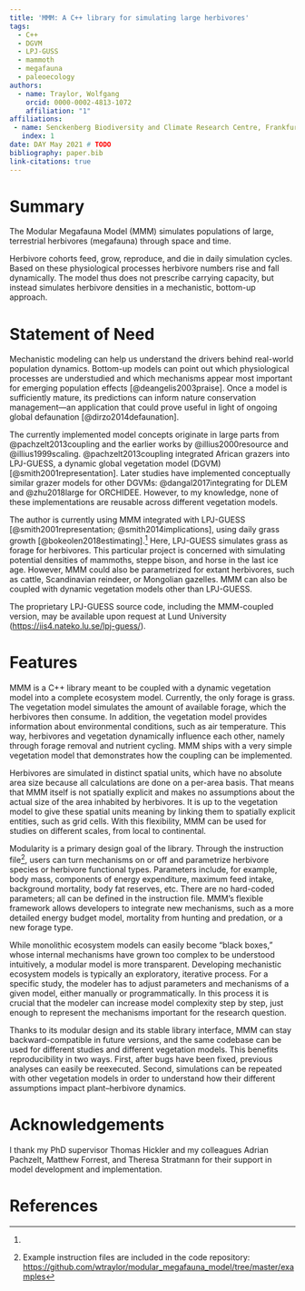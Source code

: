 ```yaml
---
title: 'MMM: A C++ library for simulating large herbivores'
tags:
  - C++
  - DGVM
  - LPJ-GUSS
  - mammoth
  - megafauna
  - paleoecology
authors:
  - name: Traylor, Wolfgang
    orcid: 0000-0002-4813-1072
    affiliation: "1"
affiliations:
 - name: Senckenberg Biodiversity and Climate Research Centre, Frankfurt am Main, Germany
   index: 1
date: DAY May 2021 # TODO
bibliography: paper.bib
link-citations: true
---
```


<!--
SPDX-FileCopyrightText: 2021 Wolfgang Traylor <wolfgang.traylor@senckenberg.de>

SPDX-License-Identifier: CC-BY-4.0
-->

<!--
From the JOSS website (https://joss.readthedocs.io/en/latest/submitting.html):

The paper should be between 250-1000 words.

Your paper should include:

• A list of the authors of the software and their affiliations, using the correct format (see the example below).
• A summary describing the high-level functionality and purpose of the software for a diverse, non-specialist audience.
• A clear Statement of Need that illustrates the research purpose of the software.
• A list of key references, including to other software addressing related needs.
• Mention (if applicable) a representative set of past or ongoing research projects using the software and recent scholarly publications enabled by it.
• Acknowledgement of any financial support.
-->

# Summary

The Modular Megafauna Model (MMM) simulates populations of large, terrestrial herbivores (megafauna) through space and time.

Herbivore cohorts feed, grow, reproduce, and die in daily simulation cycles.
Based on these physiological processes herbivore numbers rise and fall dynamically.
The model thus does not prescribe carrying capacity, but instead simulates herbivore densities in a mechanistic, bottom-up approach.

# Statement of Need

Mechanistic modeling can help us understand the drivers behind real-world population dynamics.
Bottom-up models can point out which physiological processes are understudied and which mechanisms appear most important for emerging population effects [@deangelis2003praise].
Once a model is sufficiently mature, its predictions can inform nature conservation management—an application that could prove useful in light of ongoing global defaunation [@dirzo2014defaunation].

The currently implemented model concepts originate in large parts from @pachzelt2013coupling and the earlier works by @illius2000resource and @illius1999scaling.
@pachzelt2013coupling integrated African grazers into LPJ-GUESS, a dynamic global vegetation model (DGVM) [@smith2001representation].
Later studies have implemented conceptually similar grazer models for other DGVMs: @dangal2017integrating for DLEM and @zhu2018large for ORCHIDEE.
However, to my knowledge, none of these implementations are reusable across different vegetation models.

The author is currently using MMM integrated with LPJ-GUESS [@smith2001representation; @smith2014implications], using daily grass growth [@bokeolen2018estimating].[^lpj_guess]
Here, LPJ-GUESS simulates grass as forage for herbivores.
This particular project is concerned with simulating potential densities of mammoths, steppe bison, and horse in the last ice age.
However, MMM could also be parametrized for extant herbivores, such as cattle, Scandinavian reindeer, or Mongolian gazelles.
MMM can also be coupled with dynamic vegetation models other than LPJ-GUESS.

[^lpj_guess]:
The proprietary LPJ-GUESS source code, including the MMM-coupled version, may be available upon request at Lund University (<https://iis4.nateko.lu.se/lpj-guess/>).

# Features

MMM is a C++ library meant to be coupled with a dynamic vegetation model into a complete ecosystem model.
Currently, the only forage is grass.
The vegetation model simulates the amount of available forage, which the herbivores then consume.
In addition, the vegetation model provides information about environmental conditions, such as air temperature.
This way, herbivores and vegetation dynamically influence each other, namely through forage removal and nutrient cycling.
MMM ships with a very simple vegetation model that demonstrates how the coupling can be implemented.

Herbivores are simulated in distinct spatial units, which have no absolute area size because all calculations are done on a per-area basis.
That means that MMM itself is not spatially explicit and makes no assumptions about the actual size of the area inhabited by herbivores.
It is up to the vegetation model to give these spatial units meaning by linking them to spatially explicit entities, such as grid cells.
With this flexibility, MMM can be used for studies on different scales, from local to continental.

Modularity is a primary design goal of the library.
Through the instruction file[^example_insfiles], users can turn mechanisms on or off and parametrize herbivore species or herbivore functional types.
Parameters include, for example, body mass, components of energy expenditure, maximum feed intake, background mortality, body fat reserves, etc.
There are no hard-coded parameters; all can be defined in the instruction file.
MMM’s flexible framework allows developers to integrate new mechanisms, such as a more detailed energy budget model, mortality from hunting and predation, or a new forage type.

[^example_insfiles]: Example instruction files are included in the code repository: <https://github.com/wtraylor/modular_megafauna_model/tree/master/examples>

While monolithic ecosystem models can easily become “black boxes,” whose internal mechanisms have grown too complex to be understood intuitively, a modular model is more transparent.
Developing mechanistic ecosystem models is typically an exploratory, iterative process.
For a specific study, the modeler has to adjust parameters and mechanisms of a given model, either manually or programmatically.
In this process it is crucial that the modeler can increase model complexity step by step, just enough to represent the mechanisms important for the research question.

Thanks to its modular design and its stable library interface, MMM can stay backward-compatible in future versions, and the same codebase can be used for different studies and different vegetation models.
This benefits reproducibility in two ways.
First, after bugs have been fixed, previous analyses can easily be reexecuted.
Second, simulations can be repeated with other vegetation models in order to understand how their different assumptions impact plant–herbivore dynamics.

# Acknowledgements
I thank my PhD supervisor Thomas Hickler and my colleagues Adrian Pachzelt, Matthew Forrest, and Theresa Stratmann for their support in model development and implementation.

# References
